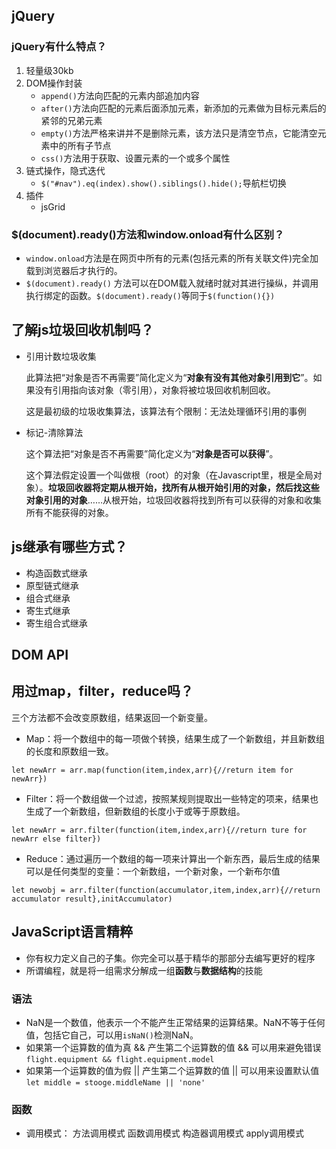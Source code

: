 ## jQuery
### jQuery有什么特点？
1. 轻量级30kb
2. DOM操作封装
    - ```append()```方法向匹配的元素内部追加内容
    - ```after()```方法向匹配的元素后面添加元素，新添加的元素做为目标元素后的紧邻的兄弟元素
    - ```empty()```方法严格来讲并不是删除元素，该方法只是清空节点，它能清空元素中的所有子节点
    - ```css()```方法用于获取、设置元素的一个或多个属性
3. 链式操作，隐式迭代
    -  ```$("#nav").eq(index).show().siblings().hide();```导航栏切换
4. 插件
    - jsGrid
### $(document).ready()方法和window.onload有什么区别？
- ```window.onload```方法是在网页中所有的元素(包括元素的所有关联文件)完全加载到浏览器后才执行的。
- ```$(document).ready()``` 方法可以在DOM载入就绪时就对其进行操纵，并调用执行绑定的函数。```$(document).ready()```等同于```$(function(){})```

## 了解js垃圾回收机制吗？

- 引用计数垃圾收集

    此算法把“对象是否不再需要”简化定义为“**对象有没有其他对象引用到它**”。如果没有引用指向该对象（零引用），对象将被垃圾回收机制回收。

    这是最初级的垃圾收集算法，该算法有个限制：无法处理循环引用的事例
- 标记-清除算法

    这个算法把“对象是否不再需要”简化定义为“**对象是否可以获得**”。

    这个算法假定设置一个叫做根（root）的对象（在Javascript里，根是全局对象）。**垃圾回收器将定期从根开始，找所有从根开始引用的对象，然后找这些对象引用的对象**……从根开始，垃圾回收器将找到所有可以获得的对象和收集所有不能获得的对象。

## js继承有哪些方式？

- 构造函数式继承
- 原型链式继承
- 组合式继承
- 寄生式继承
- 寄生组合式继承

## DOM API

## 用过map，filter，reduce吗？
三个方法都不会改变原数组，结果返回一个新变量。

- Map：将一个数组中的每一项做个转换，结果生成了一个新数组，并且新数组的长度和原数组一致。

```let newArr = arr.map(function(item,index,arr){//return item for newArr})```
- Filter：将一个数组做一个过滤，按照某规则提取出一些特定的项来，结果也生成了一个新数组，但新数组的长度小于或等于原数组。

```let newArr = arr.filter(function(item,index,arr){//return ture for newArr else filter})```
- Reduce：通过遍历一个数组的每一项来计算出一个新东西，最后生成的结果可以是任何类型的变量：一个新数组，一个新对象，一个新布尔值

```let newobj = arr.filter(function(accumulator,item,index,arr){//return accumulator result},initAccumulator)```


## JavaScript语言精粹
- 你有权力定义自己的子集。你完全可以基于精华的那部分去编写更好的程序
- 所谓编程，就是将一组需求分解成一组**函数**与**数据结构**的技能
### 语法
- NaN是一个数值，他表示一个不能产生正常结果的运算结果。NaN不等于任何值，包括它自己，可以用```isNaN()```检测NaN。
- 如果第一个运算数的值为真 && 产生第二个运算数的值 && 可以用来避免错误 ```flight.equipment && flight.equipment.model```
- 如果第一个运算数的值为假 || 产生第二个运算数的值 || 可以用来设置默认值 ```let middle = stooge.middleName || 'none'```
### 函数
- 调用模式：
方法调用模式
函数调用模式
构造器调用模式
apply调用模式
